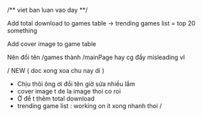 /** viet ban luan vao day **/

Add total download to games table
-> trending games list = top 20 something

Add cover image to game table

Nên đổi tên /games thành /mainPage hay cg đấy
misleading vl

/ NEW ( doc xong xoa chu nay di )
 + Chịu thôi ông ơi đổi tên giờ sửa nhiều lắm
 + cover image t de la image thoi co roi
 + Ờ để t thêm total download 
 + trending game list : working on it xong nhanh thoi
/

